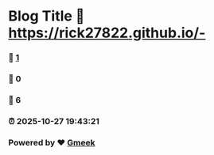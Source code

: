 # Blog Title :link: https://rick27822.github.io/- 
### :page_facing_up: [1](https://rick27822.github.io/-/tag.html) 
### :speech_balloon: 0 
### :hibiscus: 6 
### :alarm_clock: 2025-10-27 19:43:21 
### Powered by :heart: [Gmeek](https://github.com/Meekdai/Gmeek)
